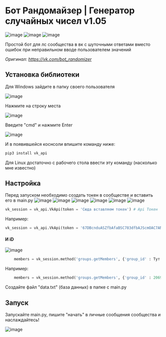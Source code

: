 # Бот Рандомайзер | Генератор случайных чисел v1.05

![image](https://user-images.githubusercontent.com/92934389/139707853-b46f177e-4942-4bcf-9a04-483215db6ba6.png)
![image](https://user-images.githubusercontent.com/92934389/139708451-a4b2e88e-dbe9-4b42-ae5d-66adc7123ef8.png)
![image](https://user-images.githubusercontent.com/92934389/139708645-e635e58c-aa44-47a7-ae47-f71796588254.png)


Простой бот для лс сообщества в вк с шуточными ответами вместо ошибок при неправильном вводе пользователем значений

*Оригинал: https://vk.com/bot_randomizer*

## Установка библиотеки

Для Windows зайдите в папку своего пользователя

![image](https://user-images.githubusercontent.com/92934389/139820839-bb94b4f9-9355-4ce8-92dc-96f834425020.png)

Нажмите на строку места

![image](https://user-images.githubusercontent.com/92934389/139820872-248bd1e0-3537-4042-a345-283cf2b1f39f.png)

Введите "cmd" и нажмите Enter

![image](https://user-images.githubusercontent.com/92934389/139820939-c5d079b0-89db-403f-9b3f-367ad9bab2ed.png)

И в появившейся коснсоли впишите команду ниже:

```python
pip3 install vk_api
```

Для Linux достаточно с рабочего стола ввести эту команду (насколько мне известно)

## Настройка
Перед запуском необходимо создать токен в сообществе и вставить его в main.py
![image](https://user-images.githubusercontent.com/92934389/139710924-937da8a8-f726-498f-b268-156ecfa8fa37.png)
![image](https://user-images.githubusercontent.com/92934389/139710811-bf391752-3d8b-4031-acc9-78d3b751eff8.png)
![image](https://user-images.githubusercontent.com/92934389/139711045-6d8cf1af-a1e0-4ed0-bdce-8d6ccf9e55f6.png)
![image](https://user-images.githubusercontent.com/92934389/139711128-91966c97-816a-4e12-8bef-e7b653d216e9.png)
![image](https://user-images.githubusercontent.com/92934389/139711224-9a4f8f0c-44ac-455a-acbd-30fe3da2067f.png)
![image](https://user-images.githubusercontent.com/92934389/139711262-f73fd86e-5021-480e-a6d7-804a0ff84c21.png)

```python
vk_session = vk_api.VkApi(token = 'Сюда вставляем токен') # Api Токен
```

Например:

```python
vk_session = vk_api.VkApi(token = '67DBcnduASZfbAfaBSC783dfbAJScmOAC7ANDaoiskcNSuH8c9C7HCn&CgABCuAGCCjACoiacAOIUHC') # Api Токен
```
#### И iD
![image](https://user-images.githubusercontent.com/92934389/139712213-d6952951-91c8-493e-8fc9-d76745e11413.png)


```python
	members = vk_session.method('groups.getMembers', {'group_id' : Тут только цифрами iD сообщества})['items']
```

Например:

```python
	members = vk_session.method('groups.getMembers', {'group_id' : 206993699})['items']
```

Создайте файл "data.txt" (база данных) в папке с main.py

## Запуск

Запускайте main.py, пишите "начать" в личные сообщения сообщества и наслаждайтесь!

![image](https://user-images.githubusercontent.com/92934389/139713895-343a5484-e843-4c68-8b8f-81e8abcf7c05.png)
